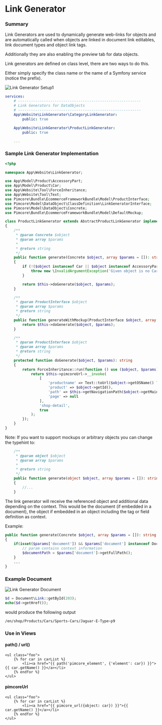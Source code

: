 # Link Generator

### Summary
Link Generators are used to dynamically generate web-links for objects and are automatically called when objects 
are linked in document link editables, link document types and object link tags.

Additionally they are also enabling the preview tab for data objects.  

Link generators are defined on class level, there are two ways to do this. 

Either simply specify the class name or the name of a Symfony service (notice the prefix).

![Link Generator Setup1](../../../img/linkgenerator_class.png)


```yaml
services:
    # ---------------------------------------------------------
    # Link Generators for DataObjects
    # ---------------------------------------------------------
    App\Website\LinkGenerator\CategoryLinkGenerator:
        public: true

    App\Website\LinkGenerator\ProductLinkGenerator:
        public: true

    ...
```

### Sample Link Generator Implementation

```php
<?php

namespace App\Website\LinkGenerator;

use App\Model\Product\AccessoryPart;
use App\Model\Product\Car;
use App\Website\Tool\ForceInheritance;
use App\Website\Tool\Text;
use Pimcore\Bundle\EcommerceFrameworkBundle\Model\ProductInterface;
use Pimcore\Model\DataObject\ClassDefinition\LinkGeneratorInterface;
use Pimcore\Model\DataObject\Concrete;
use Pimcore\Bundle\EcommerceFrameworkBundle\Model\DefaultMockup;

class ProductLinkGenerator extends AbstractProductLinkGenerator implements LinkGeneratorInterface
{
    /**
     * @param Concrete $object
     * @param array $params
     *
     * @return string
     */
    public function generate(Concrete $object, array $params = []): string
    {
        if (!($object instanceof Car || $object instanceof AccessoryPart)) {
            throw new \InvalidArgumentException('Given object is no Car');
        }

        return $this->doGenerate($object, $params);
    }

    /**
     * @param ProductInterface $object
     * @param array $params
     * @return string
     */
    public function generateWithMockup(ProductInterface $object, array $params = []): string {
        return $this->doGenerate($object, $params);
    }

    /**
     * @param ProductInterface $object
     * @param array $params
     * @return string
     */
    protected function doGenerate($object, $params): string
    {
        return ForceInheritance::run(function () use ($object, $params) {
            return $this->pimcoreUrl->__invoke(
                [
                    'productname' => Text::toUrl($object->getOSName() ? $object->getOSName() : 'product'),
                    'product' => $object->getId(),
                    'path' => $this->getNavigationPath($object->getMainCategory(), $params['rootCategory'] ?? null),
                    'page' => null
                ],
                'shop-detail',
                true
            );
        });
    }
}
```

Note: If you want to support mockups or arbitrary objects you can change the typehint to:
```php
    /**
     * @param object $object
     * @param array $params
     *
     * @return string
     */
    public function generate(object $object, array $params = []): string
    {
        //...
    }
```




The link generator will receive the referenced object and additional data depending on the context.
This would be the document (if embedded in a document), the object if embedded in an object including the tag or field definition as context.

Example:

```php
public function generate(Concrete $object, array $params = []): string
{
    if(isset($params['document']) && $params['document'] instanceof Document) {
        // param contains context information
        $documentPath = $params['document']->getFullPath();
    }
    ...
}
```
 
### Example Document

 ![Link Generator Document](../../../img/linkgenerator_document.png)
 
 ```php
$d = Document\Link::getById(203);
echo($d->getHref());
```

would produce the following output
 
 ```
 /en/shop/Products/Cars/Sports-Cars/Jaguar-E-Type~p9
 ```
 
 
### Use in Views

#### path() / url()

```twig
<ul class="foo">
    {% for car in carList %}
        <li><a href="{{ path('pimcore_element', {'element': car}) }}">{{ car.getName() }}</a></li>
    {% endfor %}
</ul>
```

#### pimcoreUrl

```twig
<ul class="foo">
    {% for car in carList %}
        <li><a href="{{ pimcore_url({object: car}) }}">{{ car.getName() }}</a></li>
    {% endfor %}
</ul>
```
